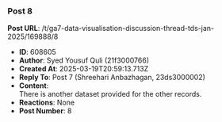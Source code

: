 ### Post 8
**Post URL**: /t/ga7-data-visualisation-discussion-thread-tds-jan-2025/169888/8
- **ID**: 608605
- **Author**: Syed Yousuf Quli (21f3000766)
- **Created At**: 2025-03-19T20:59:13.713Z
- **Reply To**: Post 7 (Shreehari Anbazhagan, 23ds3000002)
- **Content**:  
  There is another dataset provided for the other records.
- **Reactions**: None
- **Post Number**: 8

